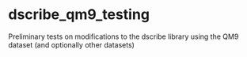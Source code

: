 # dscribe_qm9_testing
Preliminary tests on modifications to the dscribe library using the QM9 dataset (and optionally other datasets)
